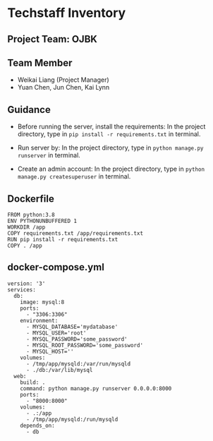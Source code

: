 # Techstaff Inventory

## Project Team: OJBK

## Team Member

- Weikai Liang (Project Manager)
- Yuan Chen, Jun Chen, Kai Lynn

## Guidance
- Before running the server, install the requirements:
    In the project directory, type in ```pip install -r requirements.txt``` in terminal.
    
- Run server by:
    In the project directory, type in ```python manage.py runserver``` in terminal.
    
- Create an admin account:
    In the project directory, type in ```python manage.py createsuperuser``` in terminal.

## Dockerfile
```
FROM python:3.8
ENV PYTHONUNBUFFERED 1
WORKDIR /app
COPY requirements.txt /app/requirements.txt
RUN pip install -r requirements.txt
COPY . /app
```
## docker-compose.yml

```
version: '3'
services:
  db:
    image: mysql:8
    ports:
      - "3306:3306"
    environment:
      - MYSQL_DATABASE='mydatabase'
      - MYSQL_USER='root'
      - MYSQL_PASSWORD='some_password'
      - MYSQL_ROOT_PASSWORD='some_password'
      - MYSQL_HOST=''
    volumes:
      - /tmp/app/mysqld:/var/run/mysqld
      - ./db:/var/lib/mysql
  web:
    build: .
    command: python manage.py runserver 0.0.0.0:8000
    ports:
      - "8000:8000"
    volumes:
      - .:/app
      - /tmp/app/mysqld:/run/mysqld
    depends_on:
      - db
```
